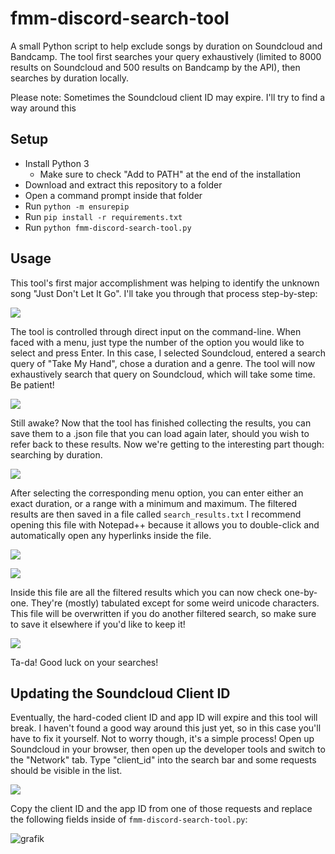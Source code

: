 # fmm-discord-search-tool

A small Python script to help exclude songs by duration on Soundcloud and Bandcamp. The tool first searches your query exhaustively (limited to 8000 results on Soundcloud and 500 results on Bandcamp by the API), then searches by duration locally.

Please note: Sometimes the Soundcloud client ID may expire. I'll try to find a way around this

## Setup
- Install Python 3
  - Make sure to check "Add to PATH" at the end of the installation
- Download and extract this repository to a folder
- Open a command prompt inside that folder
- Run ``python -m ensurepip``
- Run ``pip install -r requirements.txt``
- Run ``python fmm-discord-search-tool.py``

## Usage
This tool's first major accomplishment was helping to identify the unknown song "Just Don't Let It Go". I'll take you through that process step-by-step:

![](https://cdn.discordapp.com/attachments/580764088909692947/1019424049455169607/unknown.png)

The tool is controlled through direct input on the command-line. When faced with a menu, just type the number of the option you would like to select and press Enter. In this case, I selected Soundcloud, entered a search query of "Take My Hand", chose a duration and a genre. The tool will now exhaustively search that query on Soundcloud, which will take some time. Be patient!

![](https://cdn.discordapp.com/attachments/580764088909692947/1019424319262183445/unknown.png)

Still awake? Now that the tool has finished collecting the results, you can save them to a .json file that you can load again later, should you wish to refer back to these results. Now we're getting to the interesting part though: searching by duration.

![](https://cdn.discordapp.com/attachments/580764088909692947/1019424484521947176/unknown.png)

After selecting the corresponding menu option, you can enter either an exact duration, or a range with a minimum and maximum. The filtered results are then saved in a file called ``search_results.txt`` I recommend opening this file with Notepad++ because it allows you to double-click and automatically open any hyperlinks inside the file.

![](https://cdn.discordapp.com/attachments/580764088909692947/1019424645147013200/unknown.png)

![](https://cdn.discordapp.com/attachments/580764088909692947/1019424795395358760/unknown.png)

Inside this file are all the filtered results which you can now check one-by-one. They're (mostly) tabulated except for some weird unicode characters. This file will be overwritten if you do another filtered search, so make sure to save it elsewhere if you'd like to keep it!

![](https://cdn.discordapp.com/attachments/580764088909692947/1019424884033589398/unknown.png)

Ta-da! Good luck on your searches!

## Updating the Soundcloud Client ID
Eventually, the hard-coded client ID and app ID will expire and this tool will break. I haven't found a good way around this just yet, so in this case you'll have to fix it yourself. Not to worry though, it's a simple process! Open up Soundcloud in your browser, then open up the developer tools and switch to the "Network" tab. Type "client_id" into the search bar and some requests should be visible in the list.

![](https://media.discordapp.net/attachments/580764088909692947/1019428432280551445/unknown.png)

Copy the client ID and the app ID from one of those requests and replace the following fields inside of ``fmm-discord-search-tool.py``:

![grafik](https://user-images.githubusercontent.com/18058757/190042284-24c78706-440d-4f0d-a977-4d115a271fb3.png)

